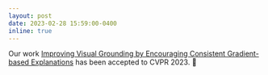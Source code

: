 ```yaml
---
layout: post
date: 2023-02-28 15:59:00-0400
inline: true
---
```

 
Our work [Improving Visual Grounding by Encouraging Consistent Gradient-based Explanations](https://arxiv.org/abs/2206.15462) has been accepted to CVPR 2023. :tada:
 
